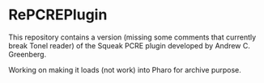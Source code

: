 # RePCREPlugin
This repository contains a version (missing some comments that currently break Tonel reader) of the Squeak PCRE plugin developed by Andrew C. Greenberg.

Working on making it loads (not work) into Pharo for archive purpose. 
